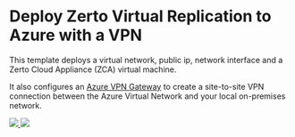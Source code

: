 # Deploy Zerto Virtual Replication to Azure with a VPN

This template deploys a virtual network, public ip, network interface and a Zerto Cloud Appliance (ZCA) virtual machine.

It also configures an [Azure VPN Gateway](https://docs.microsoft.com/en-us/azure/vpn-gateway/vpn-gateway-howto-site-to-site-resource-manager-portal) to create a site-to-site VPN connection between the Azure Virtual Network and your local on-premises network.

<a href="https://portal.azure.com/#create/Microsoft.Template/uri/https%3A%2F%2Fraw.githubusercontent.com%2FAzure%2Fazure-quickstart-templates%2Fmaster%2F201-zerto-zca-vpn%2Fazuredeploy.json" target="_blank">
    <img src="http://azuredeploy.net/deploybutton.png"/>
</a>

<a href="http://armviz.io/#/?load=https%3A%2F%2Fraw.githubusercontent.com%2FAzure%2Fazure-quickstart-templates%2Fmaster%2F201-zerto-zca-vpn%2Fazuredeploy.json" target="_blank">
    <img src="http://armviz.io/visualizebutton.png"/>
</a>
